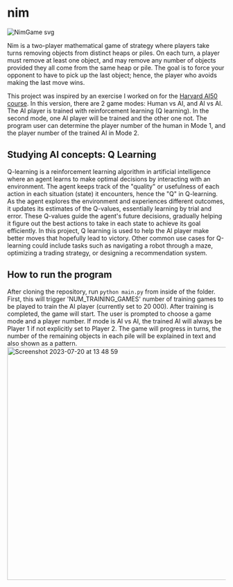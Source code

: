 # nim
![NimGame svg](https://github.com/krsalmi/nim/assets/57495339/767d9dc1-258d-44a2-a7b3-be7abeccc661)

Nim is a two-player mathematical game of strategy where players take turns removing objects from distinct heaps or piles.
On each turn, a player must remove at least one object, and may remove any number of objects provided they all come 
from the same heap or pile. The goal is to force your opponent to have to pick up the last object; hence, the player who avoids 
making the last move wins.  
  
This project was inspired by an exercise I worked on for the [Harvard AI50 course](https://cs50.harvard.edu/ai/2020/). In this version,
there are 2 game modes: Human vs AI, and AI vs AI. The AI player is trained with reinforcement learning (Q learning). In the second mode, 
one AI player will be trained and the other one not. The program user can determine the player number of the human in Mode 1, and the player
number of the trained AI in Mode 2.

## Studying AI concepts: Q Learning
Q-learning is a reinforcement learning algorithm in artificial intelligence where an agent learns to make optimal decisions by 
interacting with an environment. The agent keeps track of the "quality" or usefulness of each action in each situation (state) 
it encounters, hence the "Q" in Q-learning. As the agent explores the environment and experiences different outcomes, it updates 
its estimates of the Q-values, essentially learning by trial and error. These Q-values guide the agent's future decisions, gradually 
helping it figure out the best actions to take in each state to achieve its goal efficiently. 
In this project, Q learning is used to help the AI player make better moves that hopefully lead to victory. Other common use cases 
for Q-learning could include tasks such as navigating a robot through a maze, optimizing a trading strategy, or designing a 
recommendation system.

## How to run the program
After cloning the repository, run `python main.py` from inside of the folder. First, this will trigger 'NUM_TRAINING_GAMES' number of training
games to be played to train the AI player (currently set to 20 000). After training is completed, the game will start. The user is prompted to 
choose a game mode and a player number. If mode is AI vs AI, the trained AI will always be Player 1 if not explicitly set to Player 2. 
The game will progress in turns, the number of the remaining objects in each pile will be explained in text and also shown as a pattern.  
<img width="536" alt="Screenshot 2023-07-20 at 13 48 59" src="https://github.com/krsalmi/nim/assets/57495339/4381a750-129c-42dd-be46-997989472406">
